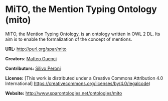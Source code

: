 # MiTO, the Mention Typing Ontology (mito)

MiTO, the Mention Typing Ontology, is an ontology written in OWL 2 DL. Its aim is to enable the formalization of the concept of mentions.  

**URL:** http://purl.org/spar/mito

**Creators**: [Matteo Guenci]([https://orcid.org/0009-0006-3139-1667])

**Contributors:** [Silivo Peroni]([https://orcid.org/0000-0003-0530-4305])

**License:** [This work is distributed under a Creative Commons Attribution 4.0 International] https://creativecommons.org/licenses/by/4.0/legalcode)

**Website:** http://www.sparontologies.net/ontologies/mito
